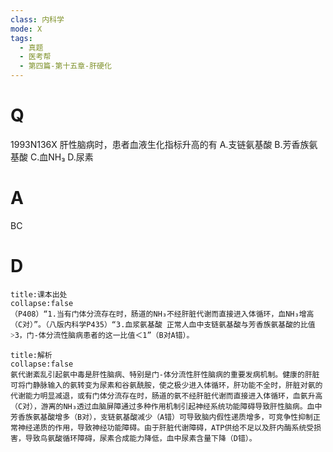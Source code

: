```yaml
---
class: 内科学
mode: X
tags:
  - 真题
  - 医考帮
  - 第四篇-第十五章-肝硬化
---
```


# Q
1993N136X 肝性脑病时，患者血液生化指标升高的有
A.支链氨基酸
B.芳香族氨基酸
C.血NH₃
D.尿素

# A
BC
# D
```ad-note
title:课本出处
collapse:false
（P408）“1.当有门体分流存在时，肠道的NH₃不经肝脏代谢而直接进入体循环，血NH₃增高（C对）”。（八版内科学P435）“3.血浆氨基酸 正常人血中支链氨基酸与芳香族氨基酸的比值˃3，门-体分流性脑病患者的这一比值＜1”（B对A错）。
```

```ad-summary
title:解析
collapse:false
氨代谢紊乱引起氨中毒是肝性脑病、特别是门-体分流性肝性脑病的重要发病机制。健康的肝脏可将门静脉输入的氨转变为尿素和谷氨酰胺，使之极少进入体循环，肝功能不全时，肝脏对氨的代谢能力明显减退，或有门体分流存在时，肠道的氨不经肝脏代谢而直接进入体循环，血氨升高（C对），游离的NH₃透过血脑屏障通过多种作用机制引起神经系统功能障碍导致肝性脑病。血中芳香族氨基酸增多（B对），支链氨基酸减少（A错）可导致脑内假性递质增多，可竞争性抑制正常神经递质的作用，导致神经功能障碍。由于肝脏代谢障碍，ATP供给不足以及肝内酶系统受损害，导致鸟氨酸循环障碍，尿素合成能力降低，血中尿素含量下降（D错）。
```

